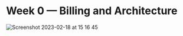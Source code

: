# Week 0 — Billing and Architecture

![Screenshot 2023-02-18 at 15 16 45](https://user-images.githubusercontent.com/106006096/219873617-94c767d4-b2ba-40d7-8a6b-5ae719d4a9d9.png)

